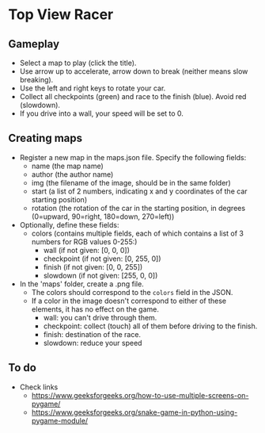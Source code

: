 # Top View Racer

## Gameplay
- Select a map to play (click the title).
- Use arrow up to accelerate, arrow down to break (neither means slow breaking).
- Use the left and right keys to rotate your car.
- Collect all checkpoints (green) and race to the finish (blue). Avoid red (slowdown).
- If you drive into a wall, your speed will be set to 0.

## Creating maps
- Register a new map in the maps.json file. Specify the following fields:
  - name (the map name)
  - author (the author name)
  - img (the filename of the image, should be in the same folder)
  - start (a list of 2 numbers, indicating x and y coordinates of the car starting position)
  - rotation (the rotation of the car in the starting position, in degrees (0=upward, 90=right, 180=down, 270=left))
- Optionally, define these fields:
  - colors (contains multiple fields, each of which contains a list of 3 numbers for RGB values 0-255:)
    - wall (if not given: [0, 0, 0])
    - checkpoint (if not given: [0, 255, 0])
    - finish (if not given: [0, 0, 255])
    - slowdown (if not given: [255, 0, 0])
- In the 'maps' folder, create a .png file.
  - The colors should correspond to the `colors` field in the JSON.
  - If a color in the image doesn't correspond to either of these elements, it has no effect on the game.
    - wall: you can't drive through them.
    - checkpoint: collect (touch) all of them before driving to the finish.
    - finish: destination of the race.
    - slowdown: reduce your speed

## To do
- Check links
  - https://www.geeksforgeeks.org/how-to-use-multiple-screens-on-pygame/
  - https://www.geeksforgeeks.org/snake-game-in-python-using-pygame-module/

